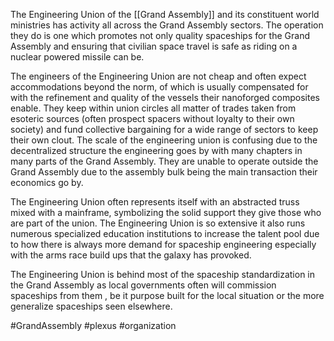 
The Engineering Union of the [[Grand Assembly]] and its constituent world ministries has activity all across the Grand Assembly sectors.  The operation they do is one which promotes not only quality spaceships for the Grand Assembly and ensuring that civilian space travel is safe as riding on a nuclear powered missile can be.  

The engineers of the Engineering Union are not cheap and often expect accommodations beyond the norm, of which is usually compensated for with the refinement and quality of the vessels their nanoforged composites enable.  They keep within union circles all matter of trades taken from esoteric sources (often prospect spacers without loyalty to their own society) and fund collective bargaining for a wide range of sectors to keep their own clout.  The scale of the engineering union is confusing due to the decentralized structure the engineering goes by with many chapters in many parts of the Grand Assembly.  They are unable to operate outside the Grand Assembly due to the assembly bulk being the main transaction their economics go by.

The Engineering Union often represents itself with an abstracted truss mixed with a mainframe, symbolizing the solid support they give those who are part of the union.  The Engineering Union is so extensive it also runs numerous specialized education institutions to increase the talent pool due to how there is always more demand for spaceship engineering especially with the arms race build ups that the galaxy has provoked. 

The Engineering Union is behind most of the spaceship standardization in the Grand Assembly as local governments often will commission spaceships from them , be it purpose built for the local situation or the more generalize spaceships seen elsewhere.

#GrandAssembly 
#plexus 
#organization 
